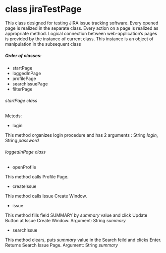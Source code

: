 # class jiraTestPage

This class designed for testing JIRA issue tracking software. Every opened page is realized in the separate class. Every action on a page is realized as appropriate method.
Logical connection between web-application’s pages is provided by the instance of current class. This instance is an object of manipulation in the subsequent class

##### *Order of classes:*
- startPage
- loggedInPage
- profilePage
- searchIssuePage
- filterPage

###### *startPage class*

Metods:
- login

This method organizes login procedure and has 2 arguments : String *login*, String *password*

###### *loggedInPage class*
- openProfile

This method calls Profile Page.

- createIssue

This method calls Issue Create Window.

- issue

This method fills field SUMMARY by *summary* value and click Update Button at Issue Create Window. Argument: String *summary* 

- searchIssue

This method clears, puts *summary* value in the Search feild and clicks Enter. Returns Search Issue Page. Argument: String *summary*
